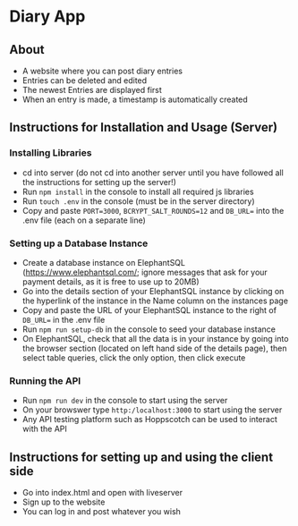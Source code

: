 # Diary App
## About 
- A website where you can post diary entries
- Entries can be deleted and edited
- The newest Entries are displayed first
- When an entry is made, a timestamp is automatically created

## Instructions for Installation and Usage (Server)

### Installing Libraries
- cd into server (do not cd into another server until you have followed all the instructions for setting up the server!)
- Run `npm install` in the console to install all required js libraries
- Run `touch .env` in the console (must be in the server directory)
- Copy and paste `PORT=3000`, `BCRYPT_SALT_ROUNDS=12` and `DB_URL=` into the .env file (each on a separate line)

### Setting up a Database Instance
- Create a database instance on ElephantSQL (https://www.elephantsql.com/; ignore messages that ask for your payment details, as it is free to use up to 20MB)
- Go into the details section of your ElephantSQL instance by clicking on the hyperlink of the instance in the Name column on the instances page
- Copy and paste the URL of your ElephantSQL instance to the right of `DB_URL=` in the .env file
- Run `npm run setup-db` in the console to seed your database instance
- On ElephantSQL, check that all the data is in your instance by going into the browser section (located on left hand side of the details page), then select table queries, click the only option, then click execute

### Running the API
- Run `npm run dev` in the console to start using the server
- On your browswer type `http:/localhost:3000` to start using the server 
- Any API testing platform such as Hoppscotch can be used to interact with the API


## Instructions for setting up and using the client side
- Go into index.html and open with liveserver
- Sign up to the website
- You can log in and post whatever you wish

